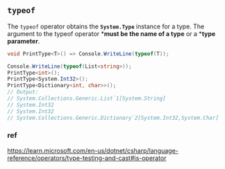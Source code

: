 ## `typeof`

The `typeof` operator obtains the **`System.Type`** instance for a type. The argument to the typeof operator ***must be the name of a type** or a ***type parameter**.


```cs
void PrintType<T>() => Console.WriteLine(typeof(T));

Console.WriteLine(typeof(List<string>));
PrintType<int>();
PrintType<System.Int32>();
PrintType<Dictionary<int, char>>();
// Output:
// System.Collections.Generic.List`1[System.String]
// System.Int32
// System.Int32
// System.Collections.Generic.Dictionary`2[System.Int32,System.Char]
```


### ref
https://learn.microsoft.com/en-us/dotnet/csharp/language-reference/operators/type-testing-and-cast#is-operator


